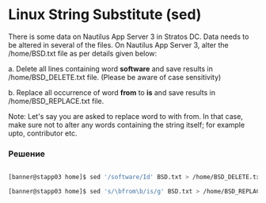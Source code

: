 # Linux String Substitute (sed)
There is some data on Nautilus App Server 3 in Stratos DC. Data needs to be altered in several of the files. On Nautilus App Server 3, alter the /home/BSD.txt file as per details given below:


a. Delete all lines containing word __software__ and save results in /home/BSD_DELETE.txt file. (Please be aware of case sensitivity)


b. Replace all occurrence of word __from__ to __is__ and save results in /home/BSD_REPLACE.txt file.


Note: Let's say you are asked to replace word to with from. In that case, make sure not to alter any words containing the string itself; for example upto, contributor etc.

### Решение

```bash

[banner@stapp03 home]$ sed '/software/Id' BSD.txt > /home/BSD_DELETE.txt

[banner@stapp03 home]$ sed 's/\bfrom\b/is/g' BSD.txt > /home/BSD_REPLACE.txt
```



